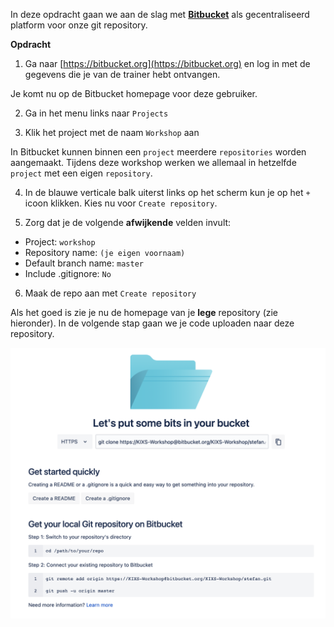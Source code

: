 In deze opdracht gaan we aan de slag met [**Bitbucket**](https://bitbucket.org/) als gecentraliseerd platform voor onze git repository.

**Opdracht**

1) Ga naar [https://bitbucket.org](https://bitbucket.org) en log in met de gegevens die je van de trainer hebt ontvangen.

Je komt nu op de Bitbucket homepage voor deze gebruiker.

2) Ga in het menu links naar `Projects`

3) Klik het project met de naam `Workshop` aan

In Bitbucket kunnen binnen een `project` meerdere `repositories` worden aangemaakt. Tijdens deze workshop werken we allemaal in hetzelfde `project` met een eigen `repository`.

4) In de blauwe verticale balk uiterst links op het scherm kun je op het `+` icoon klikken. Kies nu voor `Create repository`.

5) Zorg dat je de volgende **afwijkende** velden invult:
* Project: `workshop`
* Repository name: `(je eigen voornaam)`
* Default branch name: `master`
* Include .gitignore: `No`

6) Maak de repo aan met `Create repository`

Als het goed is zie je nu de homepage van je **lege** repository (zie hieronder). In de volgende stap gaan we je code uploaden naar deze repository.

![Katacoda Logo](./assets/empty-repo.png)


